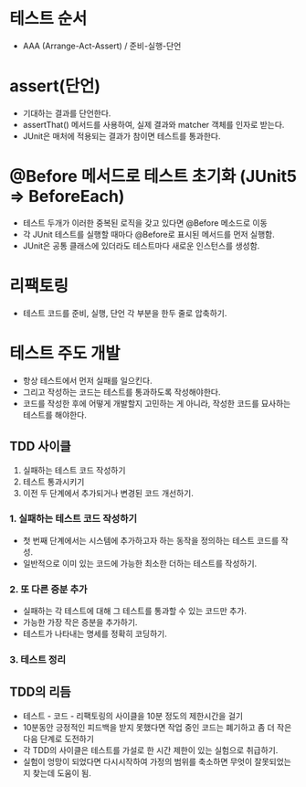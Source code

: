 # 테스트 순서
- AAA (Arrange-Act-Assert) / 준비-실행-단언

# assert(단언)
- 기대하는 결과를 단언한다. 
- assertThat() 메서드를 사용하여, 실제 결과와 matcher 객체를 인자로 받는다. 
- JUnit은 매처에 적용되는 결과가 참이면 테스트를 통과한다. 

# @Before 메서드로 테스트 초기화 (JUnit5 => BeforeEach)
- 테스트 두개가 이러한 중복된 로직을 갖고 있다면 @Before 메소드로 이동
- 각 JUnit 테스트를 실행할 때마다 @Before로 표시된 메서드를 먼저 실행함.
- JUnit은 공통 클래스에 있더라도 테스트마다 새로운 인스턴스를 생성함.

# 리팩토링
- 테스트 코드를 준비, 실행, 단언 각 부분을 한두 줄로 압축하기.

# 테스트 주도 개발
- 항상 테스트에서 먼저 실패를 일으킨다. 
- 그리고 작성하는 코드는 테스트를 통과하도록 작성해야한다. 
- 코드를 작성한 후에 어떻게 개발할지 고민하는 게 아니라, 작성한 코드를 묘사하는 테스트를 해야한다.

## TDD 사이클
1. 실패하는 테스트 코드 작성하기
2. 테스트 통과시키기
3. 이전 두 단계에서 추가되거나 변경된 코드 개선하기.

### 1. 실패하는 테스트 코드 작성하기
- 첫 번째 단계에서는 시스템에 추가하고자 하는 동작을 정의하는 테스트 코드를 작성. 
- 일반적으로 이미 있는 코드에 가능한 최소한 더하는 테스트를 작성하기.
### 2. 또 다른 증분 추가
- 실패하는 각 테스트에 대해 그 테스트를 통과할 수 있는 코드만 추가.
- 가능한 가장 작은 증분을 추가하기.
- 테스트가 나타내는 명세를 정확히 코딩하기. 
### 3. 테스트 정리 

## TDD의 리듬
- 테스트 - 코드 - 리팩토링의 사이클을 10분 정도의 제한시간을 걸기
- 10분동안 긍정적인 피드백을 받지 못했다면 작업 중인 코드는 폐기하고 좀 더 작은 다음 단계로 도전하기
- 각 TDD의 사이클은 테스트를 가설로 한 시간 제한이 있는 실험으로 취급하기. 
- 실험이 엉망이 되었다면 다시시작하여 가정의 범위를 축소하면 무엇이 잘못되었는지 찾는데 도움이 됨.